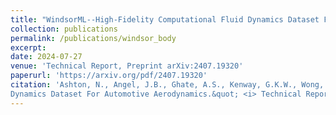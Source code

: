 ```yaml
---
title: "WindsorML--High-Fidelity Computational Fluid Dynamics Dataset For Automotive Aerodynamics"
collection: publications
permalink: /publications/windsor_body
excerpt:
date: 2024-07-27
venue: 'Technical Report, Preprint arXiv:2407.19320'
paperurl: 'https://arxiv.org/pdf/2407.19320'
citation: 'Ashton, N., Angel, J.B., Ghate, A.S., Kenway, G.K.W., Wong, M.L., Kiris, C., Walle, A., <b>Maddix, D.C.<\b>, Page,G., (2024). &quot;WindsorML: High-Fidelity Computational Fluid
Dynamics Dataset For Automotive Aerodynamics.&quot; <i> Technical Report, Preprint arXiv:2407.19320</i>, Accepted for Publication, NeurIPS Datasets and Benchmarks Track.'
---
```


